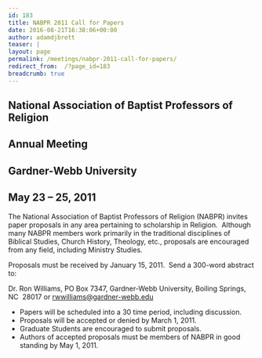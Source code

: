 ```yaml
---
id: 183
title: NABPR 2011 Call for Papers
date: 2016-08-21T16:38:06+00:00
author: adamdjbrett
teaser: |
layout: page
permalink: /meetings/nabpr-2011-call-for-papers/
redirect_from:  /?page_id=183
breadcrumb: true
---
```

## National Association of Baptist Professors of Religion
## Annual Meeting
## Gardner-Webb University
## May 23 – 25, 2011

The National Association of Baptist Professors of Religion (NABPR) invites paper proposals in any area pertaining to scholarship in Religion.  Although many NABPR members work primarily in the traditional disciplines of Biblical Studies, Church History, Theology, etc., proposals are encouraged from any field, including Ministry Studies.

Proposals must be received by January 15, 2011.  Send a 300-word abstract to:

Dr. Ron Williams, PO Box 7347, Gardner-Webb University, Boiling Springs, NC  28017 or [rwwilliams@gardner-webb.edu](mailto:nabprbelmont@mail.belmont.edu)

- Papers will be scheduled into a 30 time period, including discussion.
- Proposals will be accepted or denied by March 1, 2011.
- Graduate Students are encouraged to submit proposals.
- Authors of accepted proposals must be members of NABPR in good standing by May 1, 2011.
